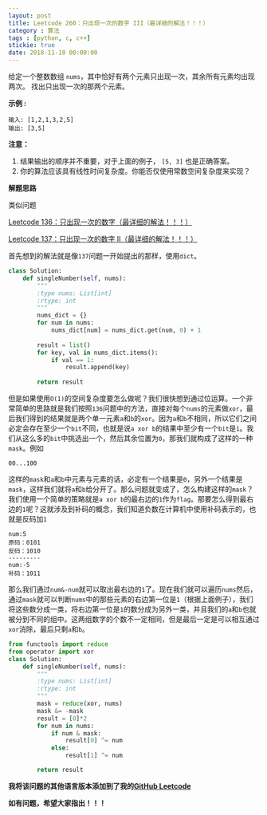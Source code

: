 ```yaml
---
layout: post
title: Leetcode 260：只出现一次的数字 III（最详细的解法！！！）
category : 算法
tags : [python, c, c++]
stickie: true
date: 2018-11-10 00:00:00
---
```


给定一个整数数组 `nums`，其中恰好有两个元素只出现一次，其余所有元素均出现两次。 找出只出现一次的那两个元素。

**示例 :**

```
输入: [1,2,1,3,2,5]
输出: [3,5]
```

**注意：**

1. 结果输出的顺序并不重要，对于上面的例子， `[5, 3]` 也是正确答案。
2. 你的算法应该具有线性时间复杂度。你能否仅使用常数空间复杂度来实现？

**解题思路**

类似问题

[Leetcode 136：只出现一次的数字（最详细的解法！！！）](https://blog.csdn.net/qq_17550379/article/details/83893773)

[Leetcode 137：只出现一次的数字 II（最详细的解法！！！）](https://blog.csdn.net/qq_17550379/article/details/83926804)

首先想到的解法就是像`137`问题一开始提出的那样，使用`dict`。

```python
class Solution:
    def singleNumber(self, nums):
        """
        :type nums: List[int]
        :rtype: int
        """
        nums_dict = {}
        for num in nums:
            nums_dict[num] = nums_dict.get(num, 0) + 1
		
        result = list()
        for key, val in nums_dict.items():
            if val == 1:
                result.append(key)
                
        return result
```

但是如果使用`O(1)`的空间复杂度要怎么做呢？我们很快想到通过位运算。一个非常简单的思路就是我们按照`136`问题中的方法，直接对每个`nums`的元素做`xor`，最后我们得到的结果就是两个单一元素`a`和`b`的`xor`。因为`a`和`b`不相同，所以它们之间必定会存在至少一个`bit`不同，也就是说`a xor b`的结果中至少有一个`bit`是`1`。我们从这么多的`bit`中挑选出一个，然后其余位置为`0`，那我们就构成了这样的一种`mask`。例如

```
00...100
```

这样的`mask`和`a`和`b`中元素与元素的话，必定有一个结果是`0`，另外一个结果是`mask`，这样我们就将`a`和`b`给分开了。那么问题就变成了，怎么构建这样的`mask`？我们使用一个简单的策略就是`a xor b`的最右边的`1`作为`flag`。那要怎么得到最右边的`1`呢？这就涉及到补码的概念，我们知道负数在计算机中使用补码表示的，也就是反码加`1`

```
num:5
原码：0101
反码：1010
---------
num:-5
补码：1011
```

那么我们通过`num&-num`就可以取出最右边的`1`了。现在我们就可以遍历`nums`然后，通过`mask`就可以判断`nums`中的那些元素的右边第一位是`1`（根据上面例子），我们将这些数分成一类，将右边第一位是`1`的数分成为另外一类，并且我们的`a`和`b`也就被分到不同的组中。这两组数字的个数不一定相同，但是最后一定是可以相互通过`xor`消除，最后只剩`a`和`b`。

```python
from functools import reduce
from operator import xor
class Solution:
    def singleNumber(self, nums):
        """
        :type nums: List[int]
        :rtype: int
        """
        mask = reduce(xor, nums)
        mask &= -mask
        result = [0]*2
        for num in nums:
            if num & mask:
                result[0] ^= num
            else:
                result[1] ^= num

        return result
```

**我将该问题的其他语言版本添加到了我的[GitHub Leetcode](https://github.com/luliyucoordinate/Leetcode)**

**如有问题，希望大家指出！！！**